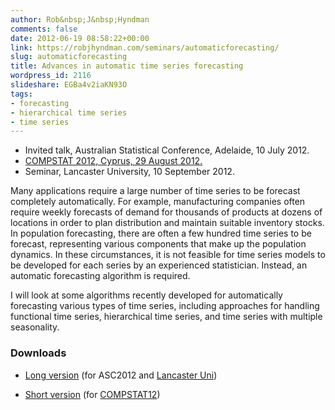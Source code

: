 ```yaml
---
author: Rob&nbsp;J&nbsp;Hyndman
comments: false
date: 2012-06-19 08:58:22+00:00
link: https://robjhyndman.com/seminars/automaticforecasting/
slug: automaticforecasting
title: Advances in automatic time series forecasting
wordpress_id: 2116
slideshare: EGBa4v2iaKN93O
tags:
- forecasting
- hierarchical time series
- time series
---
```



  
+ Invited talk, Australian Statistical Conference, Adelaide, 10 July 2012.  
+ [COMPSTAT 2012, Cyprus, 29 August 2012.](http://www.compstat2012.org/)  
+ Seminar, Lancaster University, 10 September 2012. 


Many applications require a large number of time series to be forecast completely automatically. For example, manufacturing companies often require weekly forecasts of demand for thousands of products at dozens of locations in order to plan distribution and maintain suitable inventory stocks. In population forecasting, there are often a few hundred time series to be forecast, representing various components that make up the population dynamics. In these circumstances, it is not feasible for time series models to be developed for each series by an experienced statistician. Instead, an automatic forecasting algorithm is required.

I will look at some algorithms recently developed for automatically forecasting various types of time series, including approaches for handling functional time series, hierarchical time series, and time series with multiple seasonality.


### Downloads

	
  * [Long version](/talks/ASC2012_RobJHyndman.pdf) (for ASC2012 and [Lancaster Uni](http://www.stor-i.lancs.ac.uk/))

	
  * [Short version](/talks/COMPSTAT12.pdf) (for [COMPSTAT12](http://www.compstat2012.org/))



